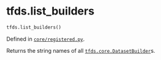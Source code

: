 <div itemscope itemtype="http://developers.google.com/ReferenceObject">
<meta itemprop="name" content="tfds.list_builders" />
<meta itemprop="path" content="Stable" />
</div>

# tfds.list_builders

``` python
tfds.list_builders()
```



Defined in [`core/registered.py`](https://github.com/tensorflow/datasets/tree/master/tensorflow_datasets/core/registered.py).

Returns the string names of all <a href="../tfds/core/DatasetBuilder.md"><code>tfds.core.DatasetBuilder</code></a>s.